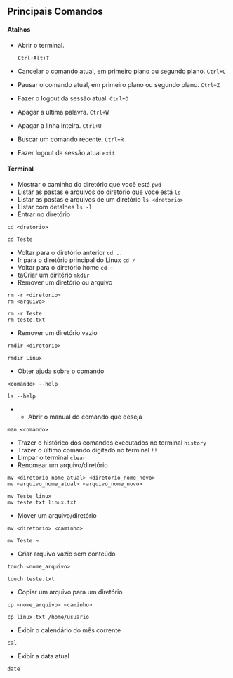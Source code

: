 ## Principais Comandos

#### Atalhos

- Abrir o terminal.
  
  `Ctrl+Alt+T`

- Cancelar o comando atual, em primeiro plano ou segundo plano.
  `Ctrl+C`
- Pausar o comando atual, em primeiro plano ou segundo plano.
  `Ctrl+Z`
- Fazer o logout da sessão atual.
`Ctrl+D`
- Apagar a  última palavra.
`Ctrl+W`
- Apagar a linha inteira.
`Ctrl+U`
- Buscar um comando recente.
`Ctrl+R`
- Fazer logout da sessão atual
`exit`

#### Terminal
- Mostrar o caminho do diretório que você está 
`pwd`
- Listar as pastas e arquivos do diretório que você está
`ls`
- Listar as pastas e arquivos de um diretório
`ls <dretorio>`
- Listar com detalhes
`ls -l`
- Entrar no diretório
```shell
cd <dretorio>

cd Teste
```
- Voltar para o diretório anterior
`cd ..`
- Ir para o diretório principal do Linux 
`cd /`
- Voltar para o diretório home
`cd ~`
- taCriar um diritério
`mkdir`
- Remover um diretório ou arquivo
```shell
rm -r <diretorio>
rm <arquivo>

rm -r Teste
rm teste.txt
```
- Remover um diretório vazio
```shell
rmdir <diretorio>
  
rmdir Linux
```
- Obter ajuda sobre o comando
```shell
<comando> --help

ls --help
```
- - Abrir o manual do comando que deseja
```shell
man <comando>
```
- Trazer o histórico dos comandos executados no terminal
`history`
- Trazer o último comando digitado no terminal
`!!`
- Limpar o terminal
`clear`
- Renomear um arquivo/diretório
```shell
mv <diretorio_nome_atual> <diretorio_nome_novo>
mv <arquivo_nome_atual> <arquivo_nome_novo>

mv Teste linux
mv teste.txt linux.txt
```
- Mover um arquivo/diretório
```shell
mv <diretorio> <caminho>

mv Teste ~
```
- Criar arquivo vazio sem conteúdo
```shell
touch <nome_arquivo>

touch teste.txt
```
- Copiar um arquivo para um diretório
```shell
cp <nome_arquivo> <caminho>

cp linux.txt /home/usuario
```

- Exibir o calendário do mês corrente

```
cal
```

- Exibir a data atual

```shell
date
```



